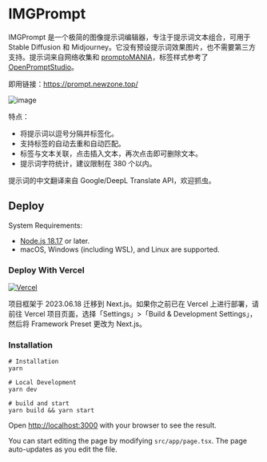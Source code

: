 # IMGPrompt

IMGPrompt 是一个极简的图像提示词编辑器，专注于提示词文本组合，可用于 Stable Diffusion 和 Midjourney。它没有预设提示词效果图片，也不需要第三方支持。提示词来自网络收集和 [promptoMANIA](https://promptomania.com/midjourney-prompt-builder/)，标签样式参考了 [OpenPromptStudio](https://moonvy.com/apps/ops/)。

即用链接：<https://prompt.newzone.top/>

![image](https://user-images.githubusercontent.com/28252913/232390795-9e359df3-5775-49d8-88d2-d6025ae5624b.png)

特点：

- 将提示词以逗号分隔并标签化。
- 支持标签的自动去重和自动匹配。
- 标签与文本关联，点击插入文本，再次点击即可删除文本。
- 提示词字符统计，建议限制在 380 个以内。

提示词的中文翻译来自 Google/DeepL Translate API，欢迎抓虫。

## Deploy

System Requirements:

- [Node.js 18.17](https://nodejs.org/) or later.
- macOS, Windows (including WSL), and Linux are supported.

### Deploy With Vercel

[![Vercel](https://vercel.com/button)](https://vercel.com/new/clone?repository-url=https%3A%2F%2Fgithub.com%2Frockbenben%2Fimg-prompt%2Ftree%2Fgh-pages)

项目框架于 2023.06.18 迁移到 Next.js。如果你之前已在 Vercel 上进行部署，请前往 Vercel 项目页面，选择「Settings」>「Build & Development Settings」，然后将 Framework Preset 更改为 Next.js。

### Installation

```shell
# Installation
yarn

# Local Development
yarn dev

# build and start
yarn build && yarn start
```

Open [http://localhost:3000](http://localhost:3000) with your browser to see the result.

You can start editing the page by modifying `src/app/page.tsx`. The page auto-updates as you edit the file.
